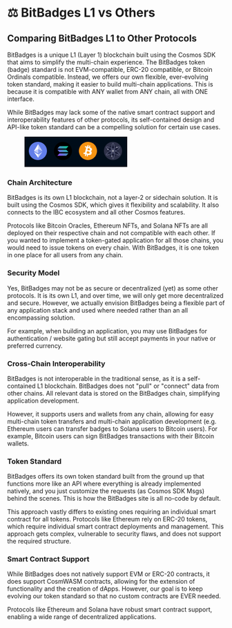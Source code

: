 # ⚖️ BitBadges L1 vs Others

## Comparing BitBadges L1 to Other Protocols

BitBadges is a unique L1  (Layer 1) blockchain built using the Cosmos SDK that aims to simplify the multi-chain experience. The BitBadges token (badge) standard is not EVM-compatible, ERC-20 compatible, or Bitcoin Ordinals compatible. Instead, we offers our own flexible, ever-evolving token standard, making it easier to build multi-chain applications. This is because it is compatible with ANY wallet from ANY chain, all with ONE interface.

While BitBadges may lack some of the native smart contract support and interoperability features of other protocols, its self-contained design and API-like token standard can be a compelling solution for certain use cases.

<figure><img src="../.gitbook/assets/image (1) (1) (1) (1) (1) (1) (1).png" alt=""><figcaption></figcaption></figure>

### Chain Architecture

BitBadges is its own L1 blockchain, not a layer-2 or sidechain solution. It is built using the Cosmos SDK, which gives it flexibility and scalability. It also connects to the IBC ecosystem and all other Cosmos features.

Protocols like Bitcoin Oracles, Ethereum NFTs, and Solana NFTs are all deployed on their respective chain and not compatible with each other.  If you wanted to implement a token-gated application for all those chains, you would need to issue tokens on every chain. With BitBadges, it is one token in one place for all users from any chain.

### Security Model

Yes, BitBadges may not be as secure or decentralized (yet) as some other protocols. It is its own L1, and over time, we will only get more decentralized and secure. However, we actually envision BitBadges being a flexible part of any application stack and used where needed rather than an all encompassing solution.

For example, when building an application, you may use BitBadges for authentication / website gating but still accept payments in your native or preferred currency.

### Cross-Chain Interoperability

BitBadges is not interoperable in the traditional sense, as it is a self-contained L1 blockchain. BitBadges does not "pull" or "connect" data from other chains. All relevant data is stored on the BitBadges chain, simplifying application development.

However, it supports users and wallets from any chain, allowing for easy multi-chain token transfers and multi-chain application development (e.g. Ethereum users can transfer badges to Solana users to Bitcoin users). For example, Bitcoin users can sign BitBadges transactions with their Bitcoin wallets.

### Token Standard

BitBadges offers its own token standard built from the ground up that functions more like an API where everything is already implemented natively, and you just customize the requests (as Cosmos SDK Msgs) behind the scenes. This is how the BitBadges site is all no-code by default.&#x20;

This approach vastly differs to existing ones requiring an individual smart contract for all tokens. Protocols like Ethereum rely on ERC-20 tokens, which require individual smart contract deployments and management. This approach gets complex, vulnerable to security flaws, and does not support the required structure.

### Smart Contract Support

While BitBadges does not natively support EVM or ERC-20 contracts, it does support CosmWASM contracts, allowing for the extension of functionality and the creation of dApps. However, our goal is to keep evolving our token standard so that no custom contracts are EVER needed.

Protocols like Ethereum and Solana have robust smart contract support, enabling a wide range of decentralized applications.
